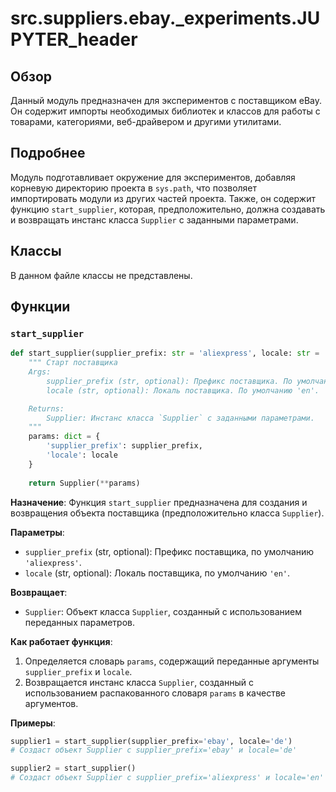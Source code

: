 # src.suppliers.ebay.\_experiments.JUPYTER_header

## Обзор

Данный модуль предназначен для экспериментов с поставщиком eBay. Он содержит импорты необходимых библиотек и классов для работы с товарами, категориями, веб-драйвером и другими утилитами.

## Подробнее

Модуль подготавливает окружение для экспериментов, добавляя корневую директорию проекта в `sys.path`, что позволяет импортировать модули из других частей проекта. Также, он содержит функцию `start_supplier`, которая, предположительно, должна создавать и возвращать инстанс класса `Supplier` с заданными параметрами.

## Классы

В данном файле классы не представлены.

## Функции

### `start_supplier`

```python
def start_supplier(supplier_prefix: str = 'aliexpress', locale: str = 'en' ) -> Supplier:
    """ Старт поставщика 
    Args:
        supplier_prefix (str, optional): Префикс поставщика. По умолчанию 'aliexpress'.
        locale (str, optional): Локаль поставщика. По умолчанию 'en'.

    Returns:
        Supplier: Инстанс класса `Supplier` с заданными параметрами.
    """
    params: dict = {
        'supplier_prefix': supplier_prefix,
        'locale': locale
    }
    
    return Supplier(**params)
```

**Назначение**: Функция `start_supplier` предназначена для создания и возвращения объекта поставщика (предположительно класса `Supplier`).

**Параметры**:
- `supplier_prefix` (str, optional): Префикс поставщика, по умолчанию `'aliexpress'`.
- `locale` (str, optional): Локаль поставщика, по умолчанию `'en'`.

**Возвращает**:
- `Supplier`: Объект класса `Supplier`, созданный с использованием переданных параметров.

**Как работает функция**:
1. Определяется словарь `params`, содержащий переданные аргументы `supplier_prefix` и `locale`.
2. Возвращается инстанс класса `Supplier`, созданный с использованием распакованного словаря `params` в качестве аргументов.

**Примеры**:

```python
supplier1 = start_supplier(supplier_prefix='ebay', locale='de')
# Создаст объект Supplier с supplier_prefix='ebay' и locale='de'

supplier2 = start_supplier()
# Создаст объект Supplier с supplier_prefix='aliexpress' и locale='en' (значения по умолчанию)